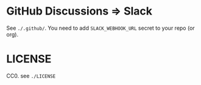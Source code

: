 # GitHub Discussions => Slack

See `./.github/`. You need to add `SLACK_WEBHOOK_URL` secret to your repo (or org).

# LICENSE

CC0. see `./LICENSE`
